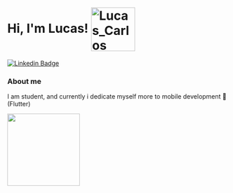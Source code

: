 # Hi, I'm Lucas! <img align="center" src="https://i.ibb.co/FsdhDNz/Emoji.png" alt="Lucas_Carlos" height="100" width="100" />

[![Linkedin Badge](https://img.shields.io/badge/-LinkedIn-blue?style=flat-square&logo=Linkedin&logoColor=white&link=https://www.linkedin.com/in/luccjov/)](https://www.linkedin.com/in/luccjov/)


### About me
I am student, and currently i dedicate myself more to mobile development 📱 (Flutter)


<p align="center">
  <a href="https://github.com/anuraghazra/github-readme-stats">
    <img
      align="left"
      height="165"
      src="https://github-readme-stats.vercel.app/api?username=lucascarlosj&count_private=true&show_icons=true&custom_title=Github%20Status&hide=issues&theme=radical"
    />
  </a>
</p>




